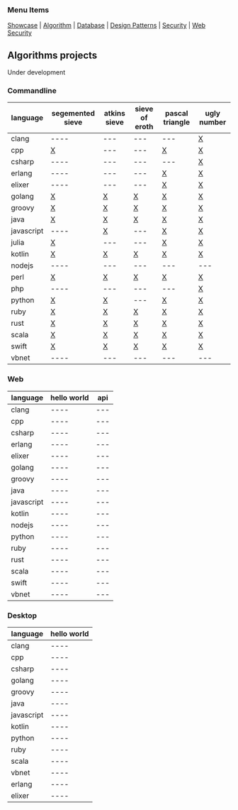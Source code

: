 
### Menu Items
[Showcase](PROJECT.md) | [Algorithm](PROJECT-ALGORYTHMES.md) | [Database](PROJECT-DATABASE.md) | [Design Patterns](PROJECT-DESIGN-PATTERNS.md) | [Security](PROJECT-SECURITY.md) | [Web Security](PROJECT-WEB.md)

## Algorithms projects
Under development

### Commandline

| language | segemented sieve | atkins sieve | sieve of eroth | pascal triangle | ugly number |
| -------- | ---- | --- | --- | --- | --- |
| clang | ---- | --- | --- | --- | [X](https://github.com/bearddan2000?tab=repositories&q=clang-ugly) |
| cpp | [X](https://github.com/bearddan2000?tab=repositories&q=cpp-seg) | --- | --- | [X](https://github.com/bearddan2000?tab=repositories&q=cpp-triangle) | [X](https://github.com/bearddan2000?tab=repositories&q=cpp-ugly) |
| csharp | ---- | --- | --- | --- | [X](https://github.com/bearddan2000?tab=repositories&q=csharp-ugly) |
| erlang | ---- | --- | --- | [X](https://github.com/bearddan2000?tab=repositories&q=erlang-pascal) | [X](https://github.com/bearddan2000?tab=repositories&q=erlang-ugly) |
| elixer | ---- | --- | --- | [X](https://github.com/bearddan2000?tab=repositories&q=elixer-pascal) | [X](https://github.com/bearddan2000?tab=repositories&q=elixer-ugly) |
| golang | [X](https://github.com/bearddan2000?tab=repositories&q=golang-seg) | [X](https://github.com/bearddan2000?tab=repositories&q=golang-atkins) | [X](https://github.com/bearddan2000?tab=repositories&q=golang-erath) | [X](https://github.com/bearddan2000?tab=repositories&q=golang-triangle) | [X](https://github.com/bearddan2000?tab=repositories&q=golang-ugly) |
| groovy | [X](https://github.com/bearddan2000?tab=repositories&q=groovy-seg) | [X](https://github.com/bearddan2000?tab=repositories&q=groovy-atkins) | [X](https://github.com/bearddan2000?tab=repositories&q=groovy-erath) | [X](https://github.com/bearddan2000?tab=repositories&q=groovy-triangle) | [X](https://github.com/bearddan2000?tab=repositories&q=groovy-ugly) |
| java | [X](https://github.com/bearddan2000?tab=repositories&q=java-seg) | [X](https://github.com/bearddan2000?tab=repositories&q=java-atkins) | [X](https://github.com/bearddan2000?tab=repositories&q=java-erath) | [X](https://github.com/bearddan2000?tab=repositories&q=java-triangle) | [X](https://github.com/bearddan2000?tab=repositories&q=java-ugly) |
| javascript | ---- | [X](https://github.com/bearddan2000?tab=repositories&q=javascript-atkins) | --- | [X](https://github.com/bearddan2000?tab=repositories&q=javascript-triangle) | [X](https://github.com/bearddan2000?tab=repositories&q=javascript-ugly) |
| julia | [X](https://github.com/bearddan2000?tab=repositories&q=julia-erath) | --- | --- | [X](https://github.com/bearddan2000?tab=repositories&q=julia-triangle) | [X](https://github.com/bearddan2000?tab=repositories&q=julia-ugly) |
| kotlin | [X](https://github.com/bearddan2000?tab=repositories&q=kotlin-seg) | [X](https://github.com/bearddan2000?tab=repositories&q=kotlin-atkins) | [X](https://github.com/bearddan2000?tab=repositories&q=kotlin-erath) | [X](https://github.com/bearddan2000?tab=repositories&q=kotlin-triangle) | [X](https://github.com/bearddan2000?tab=repositories&q=kotlin-ugly) |
| nodejs | ---- | --- | --- | --- | --- |
| perl | [X](https://github.com/bearddan2000?tab=repositories&q=perl-seg) | [X](https://github.com/bearddan2000?tab=repositories&q=perl-atkins) | [X](https://github.com/bearddan2000?tab=repositories&q=perl-erath) | [X](https://github.com/bearddan2000?tab=repositories&q=perl-triangle) | [X](https://github.com/bearddan2000?tab=repositories&q=perl-ugly) |
| php | ---- | --- | --- | --- | [X](https://github.com/bearddan2000?tab=repositories&q=php-ugly) |
| python | [X](https://github.com/bearddan2000?tab=repositories&q=python-seg) | [X](https://github.com/bearddan2000?tab=repositories&q=python-atkins) | --- | [X](https://github.com/bearddan2000?tab=repositories&q=python-triangle) | [X](https://github.com/bearddan2000?tab=repositories&q=python-ugly) |
| ruby | [X](https://github.com/bearddan2000?tab=repositories&q=ruby-seg) | [X](https://github.com/bearddan2000?tab=repositories&q=ruby-atkins) | [X](https://github.com/bearddan2000?tab=repositories&q=ruby-erath) | [X](https://github.com/bearddan2000?tab=repositories&q=ruby-triangle) | [X](https://github.com/bearddan2000?tab=repositories&q=ruby-ugly) |
| rust | [X](https://github.com/bearddan2000?tab=repositories&q=rust-seg) | [X](https://github.com/bearddan2000?tab=repositories&q=rust-atkins) | [X](https://github.com/bearddan2000?tab=repositories&q=rust-erath) | [X](https://github.com/bearddan2000?tab=repositories&q=rust-triangle) | [X](https://github.com/bearddan2000?tab=repositories&q=rust-ugly) |
| scala | [X](https://github.com/bearddan2000?tab=repositories&q=scala-seg) | [X](https://github.com/bearddan2000?tab=repositories&q=scala-atkins) | [X](https://github.com/bearddan2000?tab=repositories&q=scala-erath) | [X](https://github.com/bearddan2000?tab=repositories&q=scala-triangle) | [X](https://github.com/bearddan2000?tab=repositories&q=scala-ugly) |
| swift | [X](https://github.com/bearddan2000?tab=repositories&q=swift-seg) | [X](https://github.com/bearddan2000?tab=repositories&q=swift-atkins) | [X](https://github.com/bearddan2000?tab=repositories&q=swift-erath) | [X](https://github.com/bearddan2000?tab=repositories&q=swift-triangle) | [X](https://github.com/bearddan2000?tab=repositories&q=swift-ugly) |
| vbnet | ---- | --- | --- | --- | --- |

### Web

| language | hello world | api |
| -------- | ---- | --- | 
| clang | ---- | --- | 
| cpp | ---- | --- | 
| csharp | ---- | --- | 
| erlang | ---- | --- | 
| elixer | ---- | --- | 
| golang | ---- | --- | 
| groovy | ---- | --- | 
| java | ---- | --- | 
| javascript | ---- | --- | 
| kotlin | ---- | --- | 
| nodejs | ---- | --- | 
| python | ---- | --- | 
| ruby | ---- | --- | 
| rust | ---- | --- | 
| scala | ---- | --- | 
| swift | ---- | --- | 
| vbnet | ---- | --- |

### Desktop

| language | hello world |
| -------- | ---- | 
| clang | ---- | 
| cpp | ---- | 
| csharp | ---- | 
| golang | ---- | 
| groovy | ---- | 
| java | ---- | 
| javascript | ---- | 
| kotlin | ---- | 
| python | ---- | 
| ruby | ---- | 
| scala | ---- | 
| vbnet | ---- |
| erlang | ---- | --- | 
| elixer | ---- | --- | 